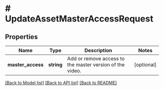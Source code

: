 # # UpdateAssetMasterAccessRequest

## Properties

Name | Type | Description | Notes
------------ | ------------- | ------------- | -------------
**master_access** | **string** | Add or remove access to the master version of the video. | [optional]

[[Back to Model list]](../../README.md#models) [[Back to API list]](../../README.md#endpoints) [[Back to README]](../../README.md)
